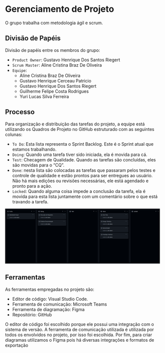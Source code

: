 # Gerenciamento de Projeto

O grupo trabalha com metodologia ágil e scrum.

## Divisão de Papéis

Divisão de papéis entre os membros do grupo:

- `Product Owner`: Gustavo Henrique Dos Santos Riegert
- `Scrum Master`: Aline Cristina Braz De Oliveira
- `Equipe`:
    - Aline Cristina Braz De Oliveira
    - Gustavo Henrique Cerceau Patricio
    - Gustavo Henrique Dos Santos Riegert
    - Guilherme Felipe Costa Rodrigues
    - Yuri Lucas Silva Ferreira

## Processo

Para organização e distribuição das tarefas do projeto, a equipe está utilizando os Quadros de Projeto no GitHub estruturado com as seguintes colunas:

- `To Do`: Esta lista representa o Sprint Backlog. Este é o Sprint atual que estamos trabalhando.
- `Doing`: Quando uma tarefa tiver sido iniciada, ela é movida para cá.
- `Test`: Checagem de Qualidade. Quando as tarefas são concluídas, eles são movidas para o “CQ”.
- `Done`: nesta lista são colocadas as tarefas que passaram pelos testes e controle de qualidade e estão prontos para ser entregues ao usuário. Não há mais edições ou revisões necessárias, ele está agendado e pronto para a ação.
- `Locked`: Quando alguma coisa impede a conclusão da tarefa, ela é movida para esta lista juntamente com um comentário sobre o que está travando a tarefa.

![kanban](images/kanban_github.png)

## Ferramentas

As ferramentas empregadas no projeto são:

- Editor de código: Visual Studio Code.
- Ferramenta de comunicação: Microsoft Teams
- Ferramenta de diagramação: Figma
- Repositório: GitHub

O editor de código foi escolhido porque ele possui uma integração com o sistema de versão.
A ferramenta de comunicação utilizada é utilizada por todos os envolvidos no projeto, por isso foi escolhida.
Por fim, para criar diagramas utilizamos o Figma pois há diversas integrações e formatos de exportação
